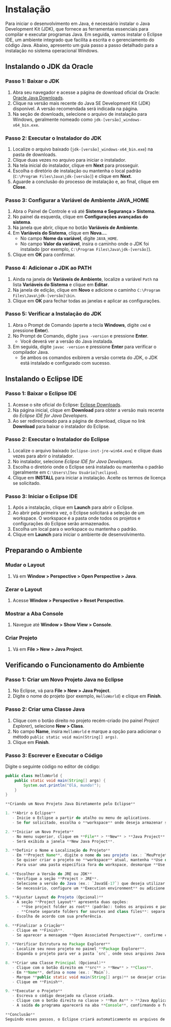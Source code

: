 # Instalação

Para iniciar o desenvolvimento em Java, é necessário instalar o Java Development Kit (JDK), que fornece as ferramentas essenciais para compilar e executar programas Java. Em seguida, vamos instalar o Eclipse IDE, um ambiente integrado que facilita a escrita e o gerenciamento do código Java. Abaixo, apresento um guia passo a passo detalhado para a instalação no sistema operacional Windows.

## Instalando o JDK da Oracle

### Passo 1: Baixar o JDK
1. Abra seu navegador e acesse a página de download oficial da Oracle: [Oracle Java Downloads](https://www.oracle.com/java/technologies/javase-downloads.html).
2. Clique na versão mais recente do Java SE Development Kit (JDK) disponível. A versão recomendada será indicada na página.
3. Na seção de downloads, selecione o arquivo de instalação para Windows, geralmente nomeado como `jdk-[versão]_windows-x64_bin.exe`.

### Passo 2: Executar o Instalador do JDK
1. Localize o arquivo baixado (`jdk-[versão]_windows-x64_bin.exe`) na pasta de downloads.
2. Clique duas vezes no arquivo para iniciar o instalador.
3. Na tela inicial do instalador, clique em **Next** para prosseguir.
4. Escolha o diretório de instalação ou mantenha o local padrão (`C:\Program Files\Java\jdk-[versão]`) e clique em **Next**.
5. Aguarde a conclusão do processo de instalação e, ao final, clique em **Close**.

### Passo 3: Configurar a Variável de Ambiente JAVA_HOME
1. Abra o Painel de Controle e vá até **Sistema e Segurança > Sistema**.
2. No painel da esquerda, clique em **Configurações avançadas do sistema**.
3. Na janela que abrir, clique no botão **Variáveis de Ambiente**.
4. Em **Variáveis do Sistema**, clique em **Nova...**.
   - No campo **Nome da variável**, digite `JAVA_HOME`.
   - No campo **Valor da variável**, insira o caminho onde o JDK foi instalado (por exemplo, `C:\Program Files\Java\jdk-[versão]`).
5. Clique em **OK** para confirmar.

### Passo 4: Adicionar o JDK ao PATH
1. Ainda na janela de **Variáveis de Ambiente**, localize a variável `Path` na lista **Variáveis do Sistema** e clique em **Editar**.
2. Na janela de edição, clique em **Novo** e adicione o caminho `C:\Program Files\Java\jdk-[versão]\bin`.
3. Clique em **OK** para fechar todas as janelas e aplicar as configurações.

### Passo 5: Verificar a Instalação do JDK
1. Abra o Prompt de Comando (aperte a tecla **Windows**, digite `cmd` e pressione **Enter**).
2. No Prompt de Comando, digite `java -version` e pressione **Enter**.
   - Você deverá ver a versão do Java instalada.
3. Em seguida, digite `javac -version` e pressione **Enter** para verificar o compilador Java.
   - Se ambos os comandos exibirem a versão correta do JDK, o JDK está instalado e configurado com sucesso.

## Instalando o Eclipse IDE

### Passo 1: Baixar o Eclipse IDE
1. Acesse o site oficial do Eclipse: [Eclipse Downloads](https://www.eclipse.org/downloads/).
2. Na página inicial, clique em **Download** para obter a versão mais recente do *Eclipse IDE for Java Developers*.
3. Ao ser redirecionado para a página de download, clique no link **Download** para baixar o instalador do Eclipse.

### Passo 2: Executar o Instalador do Eclipse
1. Localize o arquivo baixado (`eclipse-inst-jre-win64.exe`) e clique duas vezes para abrir o instalador.
2. No instalador, selecione *Eclipse IDE for Java Developers*.
3. Escolha o diretório onde o Eclipse será instalado ou mantenha o padrão (geralmente em `C:\Users\[Seu Usuário]\eclipse`).
4. Clique em **INSTALL** para iniciar a instalação. Aceite os termos de licença se solicitado.

### Passo 3: Iniciar o Eclipse IDE
1. Após a instalação, clique em **Launch** para abrir o Eclipse.
2. Ao abrir pela primeira vez, o Eclipse solicitará a seleção de um workspace. O workspace é a pasta onde todos os projetos e configurações do Eclipse serão armazenados.
3. Escolha um local para o workspace ou mantenha o padrão.
4. Clique em **Launch** para iniciar o ambiente de desenvolvimento.

## Preparando o Ambiente

### Mudar o Layout
1. Vá em **Window > Perspective > Open Perspective > Java**.

### Zerar o Layout
1. Acesse **Window > Perspective > Reset Perspective**.

### Mostrar a Aba Console
1. Navegue até **Window > Show View > Console**.

### Criar Projeto
1. Vá em **File > New > Java Project**.

## Verificando o Funcionamento do Ambiente

### Passo 1: Criar um Novo Projeto Java no Eclipse
1. No Eclipse, vá para **File > New > Java Project**.
2. Digite o nome do projeto (por exemplo, `HelloWorld`) e clique em **Finish**.

### Passo 2: Criar uma Classe Java
1. Clique com o botão direito no projeto recém-criado (no painel *Project Explorer*), selecione **New > Class**.
2. No campo **Name**, insira `HelloWorld` e marque a opção para adicionar o método `public static void main(String[] args)`.
3. Clique em **Finish**.

### Passo 3: Escrever e Executar o Código
Digite o seguinte código no editor de código:
```java
public class HelloWorld {
    public static void main(String[] args) {
        System.out.println("Olá, mundo!");
    }
}

**Criando um Novo Projeto Java Diretamente pelo Eclipse**

1. **Abrir o Eclipse**  
   - Inicie o Eclipse a partir do atalho ou menu de aplicativos.  
   - Se for solicitado, escolha o **workspace** onde deseja armazenar seus projetos (por exemplo, a pasta `JAVA`).

2. **Iniciar um Novo Projeto**  
   - No menu superior, clique em **File** > **New** > **Java Project**.  
   - Será exibida a janela **New Java Project**.

3. **Definir o Nome e Localização do Projeto**  
   - Em **Project Name**, digite o nome do seu projeto (ex.: `MeuProjeto`).  
   - Se quiser criar o projeto no **workspace** atual, mantenha **Use default location** marcado.  
   - Para usar uma pasta específica fora do workspace, desmarque **Use default location** e selecione manualmente o caminho.

4. **Escolher a Versão do JRE ou JDK**  
   - Verifique a seção **Project > JRE**.  
   - Selecione a versão do Java (ex.: `JavaSE-17`) que deseja utilizar.  
   - Se necessário, configure um **Execution environment** ou adicione um **Alternate JRE**.

5. **Ajustar Layout do Projeto (Opcional)**  
   - A seção **Project Layout** apresenta duas opções:  
     - **Use project folder as root** (padrão): todos os arquivos e pastas ficarão centralizados.  
     - **Create separate folders for sources and class files**: separa arquivos `.class` em uma pasta `bin`.  
   - Escolha de acordo com sua preferência.

6. **Finalizar a Criação**  
   - Clique em **Finish**.  
   - Se aparecer a mensagem **Open Associated Perspective**, confirme com **Yes** para abrir a perspectiva Java.

7. **Verificar Estrutura no Package Explorer**  
   - Localize seu novo projeto no painel **Package Explorer**.  
   - Expanda o projeto para ver a pasta `src`, onde seus arquivos Java serão criados.

8. **Criar uma Classe Principal (Opcional)**  
   - Clique com o botão direito em **src** > **New** > **Class**.  
   - Em **Name**, defina o nome (ex.: `Main`).  
   - Marque **public static void main(String[] args)** se desejar criar o método principal automaticamente.  
   - Clique em **Finish**.

9. **Executar o Projeto**  
   - Escreva o código desejado na classe criada.  
   - Clique com o botão direito na classe > **Run As** > **Java Application**.  
   - A saída do programa aparecerá na aba **Console**, confirmando o funcionamento do projeto.

**Conclusão**  
Seguindo esses passos, o Eclipse criará automaticamente os arquivos de configuração necessários (`.project` e `.classpath`) e a pasta `src`, permitindo que você trabalhe imediatamente em seu novo projeto Java sem etapas extras de importação ou configuração.